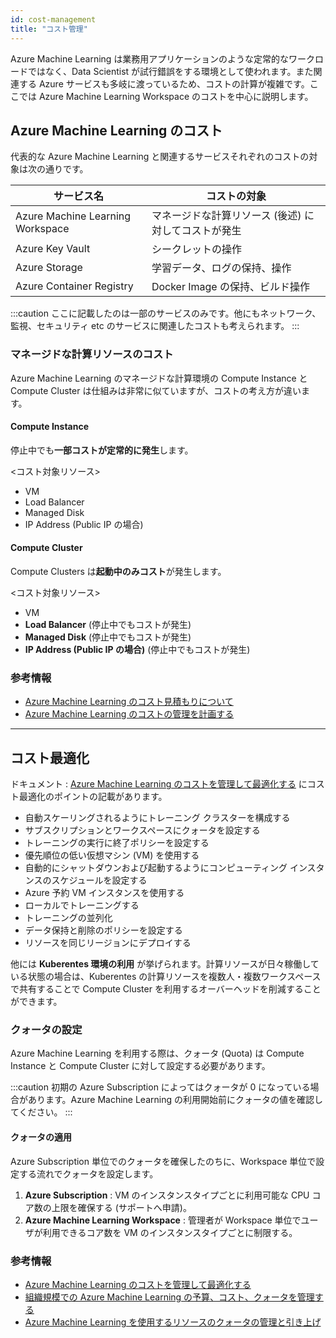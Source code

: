 ```yaml
---
id: cost-management
title: "コスト管理"
---
```


Azure Machine Learning は業務用アプリケーションのような定常的なワークロードではなく、Data Scientist が試行錯誤をする環境として使われます。また関連する Azure サービスも多岐に渡っているため、コストの計算が複雑です。ここでは Azure Machine Learning Workspace のコストを中心に説明します。


## Azure Machine Learning のコスト

代表的な Azure Machine Learning と関連するサービスそれぞれのコストの対象は次の通りです。

|サービス名  |コストの対象|
|---------|---------|
|Azure Machine Learning Workspace|マネージドな計算リソース (後述) に対してコストが発生|
|Azure Key Vault|シークレットの操作|
|Azure Storage|学習データ、ログの保持、操作|
|Azure Container Registry|Docker Image の保持、ビルド操作|

:::caution
ここに記載したのは一部のサービスのみです。他にもネットワーク、監視、セキュリティ etc のサービスに関連したコストも考えられます。
:::

### マネージドな計算リソースのコスト

Azure Machine Learning のマネージドな計算環境の Compute Instance と Compute Cluster は仕組みは非常に似ていますが、コストの考え方が違います。


#### Compute Instance

停止中でも**一部コストが定常的に発生**します。

<コスト対象リソース>
- VM
- Load Balancer
- Managed Disk
- IP Address (Public IP の場合)


#### Compute Cluster

Compute Clusters は**起動中のみコスト**が発生します。

<コスト対象リソース>
- VM
- **Load Balancer** (停止中でもコストが発生)
- **Managed Disk** (停止中でもコストが発生)
- **IP Address (Public IP の場合)** (停止中でもコストが発生)


### 参考情報
- [Azure Machine Learning のコスト見積もりについて](https://jpmlblog.github.io/blog/2020/06/18/AML-estimate-costs/)
- [Azure Machine Learning のコストの管理を計画する](https://learn.microsoft.com/ja-jp/azure/machine-learning/concept-plan-manage-cost?view=azure-ml-py)


---
## コスト最適化

ドキュメント : [Azure Machine Learning のコストを管理して最適化する](https://learn.microsoft.com/ja-jp/azure/machine-learning/how-to-manage-optimize-cost?view=azure-ml-py) にコスト最適化のポイントの記載があります。

- 自動スケーリングされるようにトレーニング クラスターを構成する
- サブスクリプションとワークスペースにクォータを設定する
- トレーニングの実行に終了ポリシーを設定する
- 優先順位の低い仮想マシン (VM) を使用する
- 自動的にシャットダウンおよび起動するようにコンピューティング インスタンスのスケジュールを設定する
- Azure 予約 VM インスタンスを使用する
- ローカルでトレーニングする
- トレーニングの並列化
- データ保持と削除のポリシーを設定する
- リソースを同じリージョンにデプロイする


他には **Kuberentes 環境の利用** が挙げられます。計算リソースが日々稼働している状態の場合は、Kuberentes の計算リソースを複数人・複数ワークスペースで共有することで Compute Cluster を利用するオーバーヘッドを削減することができます。

### クォータの設定

Azure Machine Learning を利用する際は、クォータ (Quota) は Compute Instance と Compute Cluster に対して設定する必要があります。

:::caution
初期の Azure Subscription によってはクォータが 0 になっている場合があります。Azure Machine Learning の利用開始前にクォータの値を確認してください。
:::


#### クォータの適用

Azure Subscription 単位でのクォータを確保したのちに、Workspace 単位で設定する流れでクォータを設定します。

1. **Azure Subscription** : VM のインスタンスタイプごとに利用可能な CPU コア数の上限を確保する (サポートへ申請)。
2. **Azure Machine Learning Workspace** : 管理者が Workspace 単位でユーザが利用できるコア数を VM のインスタンスタイプごとに制限する。

### 参考情報
- [Azure Machine Learning のコストを管理して最適化する](https://learn.microsoft.com/ja-jp/azure/machine-learning/how-to-manage-optimize-cost?view=azure-ml-py)
- [組織規模での Azure Machine Learning の予算、コスト、クォータを管理する](https://learn.microsoft.com/ja-jp/azure/cloud-adoption-framework/ready/azure-best-practices/ai-machine-learning-resource-organization)
- [Azure Machine Learning を使用するリソースのクォータの管理と引き上げ](https://learn.microsoft.com/ja-jp/azure/machine-learning/how-to-manage-quotas?view=azure-ml-py)
